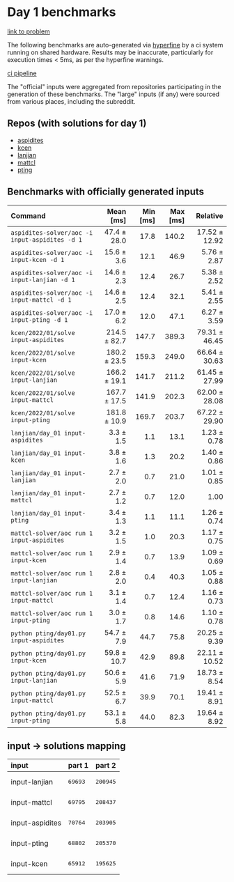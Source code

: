 # Day 1 benchmarks

[link to problem](http://adventofcode.com/2022/day/1)

The following benchmarks are auto-generated via [hyperfine](https://github.com/sharkdp/hyperfine) by a ci system running on shared hardware. Results may be inaccurate, particularly for execution times < 5ms, as per the hyperfine warnings.

[ci pipeline](http://ci.papercode.net:8080/teams/aoc2022/pipelines/aoc-compare-2022)

The "official" inputs were aggregated from repositories participating in the generation of these benchmarks. The "large" inputs (if any) were sourced from various places, including the subreddit.

## Repos (with solutions for day 1)


- [aspidites](https://github.com/aspidites/aoc2022)
- [kcen](https://github.com/kcen/AdventOfCode)
- [lanjian](https://github.com/LanJian/aoc-2022)
- [mattcl](https://github.com/mattcl/aoc2022)
- [pting](https://github.com/pting/aoc2022)

## Benchmarks with officially generated inputs
| Command | Mean [ms] | Min [ms] | Max [ms] | Relative |
|:---|---:|---:|---:|---:|
| `aspidites-solver/aoc -i input-aspidites -d 1` | 47.4 ± 28.0 | 17.8 | 140.2 | 17.52 ± 12.92 |
| `aspidites-solver/aoc -i input-kcen -d 1` | 15.6 ± 3.6 | 12.1 | 46.9 | 5.76 ± 2.87 |
| `aspidites-solver/aoc -i input-lanjian -d 1` | 14.6 ± 2.3 | 12.4 | 26.7 | 5.38 ± 2.52 |
| `aspidites-solver/aoc -i input-mattcl -d 1` | 14.6 ± 2.5 | 12.4 | 32.1 | 5.41 ± 2.55 |
| `aspidites-solver/aoc -i input-pting -d 1` | 17.0 ± 6.2 | 12.0 | 47.1 | 6.27 ± 3.59 |
| `kcen/2022/01/solve input-aspidites` | 214.5 ± 82.7 | 147.7 | 389.3 | 79.31 ± 46.45 |
| `kcen/2022/01/solve input-kcen` | 180.2 ± 23.5 | 159.3 | 249.0 | 66.64 ± 30.63 |
| `kcen/2022/01/solve input-lanjian` | 166.2 ± 19.1 | 141.7 | 211.2 | 61.45 ± 27.99 |
| `kcen/2022/01/solve input-mattcl` | 167.7 ± 17.5 | 141.9 | 202.3 | 62.00 ± 28.08 |
| `kcen/2022/01/solve input-pting` | 181.8 ± 10.9 | 169.7 | 203.7 | 67.22 ± 29.90 |
| `lanjian/day_01 input-aspidites` | 3.3 ± 1.5 | 1.1 | 13.1 | 1.23 ± 0.78 |
| `lanjian/day_01 input-kcen` | 3.8 ± 1.6 | 1.3 | 20.2 | 1.40 ± 0.86 |
| `lanjian/day_01 input-lanjian` | 2.7 ± 2.0 | 0.7 | 21.0 | 1.01 ± 0.85 |
| `lanjian/day_01 input-mattcl` | 2.7 ± 1.2 | 0.7 | 12.0 | 1.00 |
| `lanjian/day_01 input-pting` | 3.4 ± 1.3 | 1.1 | 11.1 | 1.26 ± 0.74 |
| `mattcl-solver/aoc run 1 input-aspidites` | 3.2 ± 1.5 | 1.0 | 20.3 | 1.17 ± 0.75 |
| `mattcl-solver/aoc run 1 input-kcen` | 2.9 ± 1.4 | 0.7 | 13.9 | 1.09 ± 0.69 |
| `mattcl-solver/aoc run 1 input-lanjian` | 2.8 ± 2.0 | 0.4 | 40.3 | 1.05 ± 0.88 |
| `mattcl-solver/aoc run 1 input-mattcl` | 3.1 ± 1.4 | 0.7 | 12.4 | 1.16 ± 0.73 |
| `mattcl-solver/aoc run 1 input-pting` | 3.0 ± 1.7 | 0.8 | 14.6 | 1.10 ± 0.78 |
| `python pting/day01.py input-aspidites` | 54.7 ± 7.9 | 44.7 | 75.8 | 20.25 ± 9.39 |
| `python pting/day01.py input-kcen` | 59.8 ± 10.7 | 42.9 | 89.8 | 22.11 ± 10.52 |
| `python pting/day01.py input-lanjian` | 50.6 ± 5.9 | 41.6 | 71.9 | 18.73 ± 8.54 |
| `python pting/day01.py input-mattcl` | 52.5 ± 6.7 | 39.9 | 70.1 | 19.41 ± 8.91 |
| `python pting/day01.py input-pting` | 53.1 ± 5.8 | 44.0 | 82.3 | 19.64 ± 8.92 |

## input -> solutions mapping
|input|part 1|part 2|
|:---|:---|:---|
|input-lanjian|<pre>69693</pre>|<pre>200945</pre>|
|input-mattcl|<pre>69795</pre>|<pre>208437</pre>|
|input-aspidites|<pre>70764</pre>|<pre>203905</pre>|
|input-pting|<pre>68802</pre>|<pre>205370</pre>|
|input-kcen|<pre>65912</pre>|<pre>195625</pre>|
